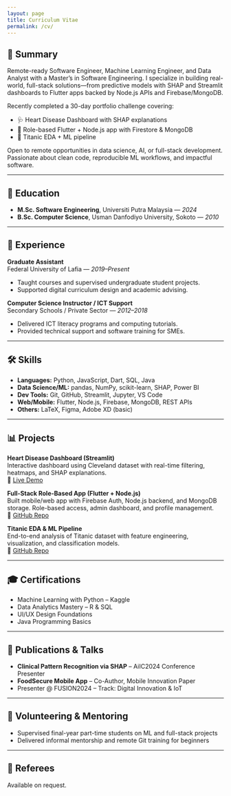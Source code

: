 ```yaml
---
layout: page
title: Curriculum Vitae
permalink: /cv/
---
```


## 🧠 Summary

Remote-ready Software Engineer, Machine Learning Engineer, and Data Analyst with a Master’s in Software Engineering. I specialize in building real-world, full-stack solutions—from predictive models with SHAP and Streamlit dashboards to Flutter apps backed by Node.js APIs and Firebase/MongoDB.

Recently completed a 30-day portfolio challenge covering:
- 🩺 Heart Disease Dashboard with SHAP explanations  
- 📱 Role-based Flutter + Node.js app with Firestore & MongoDB  
- 🚢 Titanic EDA + ML pipeline

Open to remote opportunities in data science, AI, or full-stack development. Passionate about clean code, reproducible ML workflows, and impactful software.

---

## 📘 Education

- **M.Sc. Software Engineering**, Universiti Putra Malaysia — *2024*  
- **B.Sc. Computer Science**, Usman Danfodiyo University, Sokoto — *2010*

---

## 💼 Experience

**Graduate Assistant**  
Federal University of Lafia — *2019–Present*  
- Taught courses and supervised undergraduate student projects.  
- Supported digital curriculum design and academic advising.

**Computer Science Instructor / ICT Support**  
Secondary Schools / Private Sector — *2012–2018*  
- Delivered ICT literacy programs and computing tutorials.  
- Provided technical support and software training for SMEs.

---

## 🛠 Skills

- **Languages:** Python, JavaScript, Dart, SQL, Java  
- **Data Science/ML:** pandas, NumPy, scikit-learn, SHAP, Power BI  
- **Dev Tools:** Git, GitHub, Streamlit, Jupyter, VS Code  
- **Web/Mobile:** Flutter, Node.js, Firebase, MongoDB, REST APIs  
- **Others:** LaTeX, Figma, Adobe XD (basic)

---

## 📊 Projects

**Heart Disease Dashboard (Streamlit)**  
Interactive dashboard using Cleveland dataset with real-time filtering, heatmaps, and SHAP explanations.  
🔗 [Live Demo](https://smd-hda.streamlit.app)

**Full-Stack Role-Based App (Flutter + Node.js)**  
Built mobile/web app with Firebase Auth, Node.js backend, and MongoDB storage. Role-based access, admin dashboard, and profile management.  
🔗 [GitHub Repo](https://github.com/Dalhatu-Sirajo/YourFlutterAppRepo)

**Titanic EDA & ML Pipeline**  
End-to-end analysis of Titanic dataset with feature engineering, visualization, and classification models.  
🔗 [GitHub Repo](https://github.com/Dalhatu-Sirajo/Titanic-ML-EDA)

---

## 🎓 Certifications

- Machine Learning with Python – Kaggle  
- Data Analytics Mastery – R & SQL  
- UI/UX Design Foundations  
- Java Programming Basics

---

## 📢 Publications & Talks

- **Clinical Pattern Recognition via SHAP** – AiIC2024 Conference Presenter  
- **FoodSecure Mobile App** – Co-Author, Mobile Innovation Paper  
- Presenter @ FUSION2024 – Track: Digital Innovation & IoT

---

## 🙌 Volunteering & Mentoring

- Supervised final-year part-time students on ML and full-stack projects  
- Delivered informal mentorship and remote Git training for beginners

---

## 📎 Referees

Available on request.
